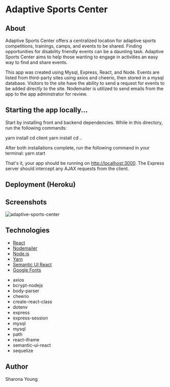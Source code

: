 # Adaptive Sports Center

## About 

Adaptive Sports Center offers a centralized location for adaptive sports competitions, trainings, camps, and events to be shared.  Finding opportunities for disability friendly events can be a daunting task. Adaptive Sports Center aims to help those wanting to engage in activities an easy way to find and share events.

This app was created using Mysql, Express, React, and Node. Events are listed from third-party sites using axios and cheerio, then stored in a mysql database. Visitors to the site have the ability to send a request for events to be added directly to the site. Nodemailer is utilized to send emails from the app to the app adminstrator for review.

## Starting the app locally...

Start by installing front and backend dependencies. While in this directory, run the following commands:

yarn install
cd client
yarn install
cd ..

 
After both installations complete, run the following command in your terminal:
yarn start


That's it, your app should be running on <http://localhost:3000>. The Express server should intercept any AJAX requests from the client.

## Deployment (Heroku)

## Screenshots
![adaptive-sports-center](client/public/assets/images/sports.gif)
## Technologies 
+ [React](https://reactjs.org/)
+ [Nodemailer](https://nodemailer.com/about/)
+ [Node.js](https://nodejs.org/en/)
+ [Yarn](https://yarnpkg.com/en/)
+ [Semantic UI React](https://react.semantic-ui.com)
+ [Google Fonts](https://fonts.google.com/)
* axios
* bcrypt-nodejs
* body-parser
* cheerio
* create-react-class
* dotenv
* express
* express-session
* mysql
* mysql
* path
* react-iframe
* semantic-ui-react
* sequelize



## Author
Sharona Young
